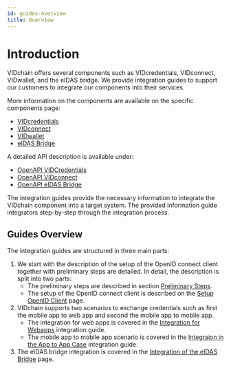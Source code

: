 ```yaml
---
id: guides-overview
title: Overview
---
```


# Introduction

VIDchain offers several components such as VIDcredentials, VIDconnect, VIDwallet, and the eIDAS bridge. We provide integration guides to support our customers to integrate our components into their services.

More information on the components are available on the specific components page:

- [VIDcredentials](../1-Components/0-vidcredential.md)
- [VIDconnect](../1-Components/1-vidconnect.md)
- [VIDwallet](../1-Components/2-vidwallet.md)
- [eIDAS Bridge](../1-Components/3-eidas-bridge.md)

A detailed API description is available under:

- [OpenAPI VIDCredentials](https://docs.vidchain.net/vidcredentials-openapi)
- [OpenAPI VIDconnect](https://docs.vidchain.net/vidconnect-openapi)
- [OpenAPI eIDAS Bridge](https://docs.vidchain.net/eidas-bridge-openapi)

The integration guides provide the necessary information to integrate the VIDchain component into a target system. The provided information guide integrators step-by-step through the integration process.

## Guides Overview

The integration guides are structured in three main parts:

1. We start with the description of the setup of the OpenID connect client together with preliminary steps are detailed. In detail, the description is split into two parts:
   - The preliminary steps are described in section [Preliminary Steps](1-setup-oidc.md/#preliminary-steps).
   - The setup of the OpenID connect client is described on the [Setup OpenID Client](1-setup-oidc.md) page.
2. VIDchain supports two scenarios to exchange credentials such as first the mobile app to web app and second the mobile app to mobile app.
   - The integration for web apps is covered in the [Integration for Webapps](2-integration-webapps.md) integration guide.
   - The mobile app to mobile app scenario is covered in the [Integraion in the App to App Case](3-integration-app2app.md) integration guide.
3. The eIDAS bridge integration is covered in the [Integration of the eIDAS Bridge](4-integration-eidasbridge.md) page.
